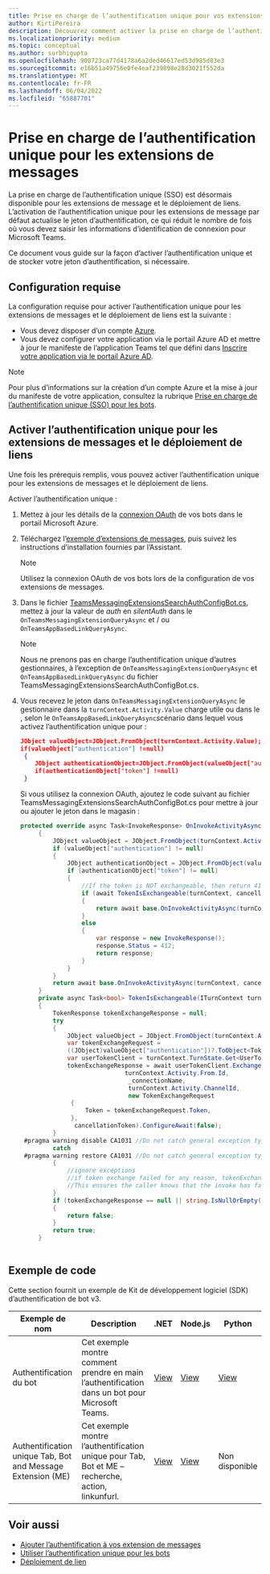 ```yaml
---
title: Prise en charge de l’authentification unique pour vos extensions de messages
author: KirtiPereira
description: Découvrez comment activer la prise en charge de l’authentification unique pour vos extensions de messagerie avec des exemples de code.
ms.localizationpriority: medium
ms.topic: conceptual
ms.author: surbhigupta
ms.openlocfilehash: 900723ca77d4178a6a2ded46617ed53d985d83e3
ms.sourcegitcommit: e16b51a49756e0fe4eaf239898e28d3021f552da
ms.translationtype: MT
ms.contentlocale: fr-FR
ms.lasthandoff: 06/04/2022
ms.locfileid: "65887701"
---
```

# <a name="single-sign-on-support-for-message-extensions"></a>Prise en charge de l’authentification unique pour les extensions de messages

La prise en charge de l’authentification unique (SSO) est désormais disponible pour les extensions de message et le déploiement de liens. L’activation de l’authentification unique pour les extensions de message par défaut actualise le jeton d’authentification, ce qui réduit le nombre de fois où vous devez saisir les informations d’identification de connexion pour Microsoft Teams.

Ce document vous guide sur la façon d’activer l’authentification unique et de stocker votre jeton d’authentification, si nécessaire.

## <a name="prerequisites"></a>Configuration requise

La configuration requise pour activer l’authentification unique pour les extensions de messages et le déploiement de liens est la suivante :

* Vous devez disposer d’un compte [Azure](https://azure.microsoft.com/free/).
* Vous devez configurer votre application via le portail Azure AD et mettre à jour le manifeste de l’application Teams tel que défini dans [Inscrire votre application via le portail Azure AD](../../bots/how-to/authentication/auth-aad-sso-bots.md#register-your-app-through-the-azure-ad-portal).

> [!NOTE]
> Pour plus d’informations sur la création d’un compte Azure et la mise à jour du manifeste de votre application, consultez la rubrique [Prise en charge de l’authentification unique (SSO) pour les bots](../../bots/how-to/authentication/auth-aad-sso-bots.md).

## <a name="enable-sso-for-message-extensions-and-link-unfurling"></a>Activer l’authentification unique pour les extensions de messages et le déploiement de liens

Une fois les prérequis remplis, vous pouvez activer l’authentification unique pour les extensions de messages et le déploiement de liens.

Activer l’authentification unique :

1. Mettez à jour les détails de la [connexion OAuth](../../bots/how-to/authentication/auth-aad-sso-bots.md#update-the-azure-portal-with-the-oauth-connection) de vos bots dans le portail Microsoft Azure.
2. Téléchargez l’[exemple d’extensions de messages](https://github.com/microsoft/BotBuilder-Samples/tree/main/samples/csharp_dotnetcore/52.teams-messaging-extensions-search-auth-config), puis suivez les instructions d’installation fournies par l’Assistant.
   > [!NOTE]
   > Utilisez la connexion OAuth de vos bots lors de la configuration de vos extensions de messages.
3. Dans le fichier [TeamsMessagingExtensionsSearchAuthConfigBot.cs](https://github.com/microsoft/BotBuilder-Samples/tree/main/samples/csharp_dotnetcore/52.teams-messaging-extensions-search-auth-config/Bots/TeamsMessagingExtensionsSearchAuthConfigBot.cs), mettez à jour la valeur de *auth* en *silentAuth* dans le `OnTeamsMessagingExtensionQueryAsync` et / ou `OnTeamsAppBasedLinkQueryAsync`.  

    > [!NOTE]
    > Nous ne prenons pas en charge l’authentification unique d’autres gestionnaires, à l’exception de `OnTeamsMessagingExtensionQueryAsync` et `OnTeamsAppBasedLinkQueryAsync` du fichier TeamsMessagingExtensionsSearchAuthConfigBot.cs.

4. Vous recevez le jeton dans `OnTeamsMessagingExtensionQueryAsync` le gestionnaire dans la `turnContext.Activity.Value` charge utile ou dans le , selon le `OnTeamsAppBasedLinkQueryAsync`scénario dans lequel vous activez l’authentification unique pour :

    ```json
    JObject valueObject=JObject.FromObject(turnContext.Activity.Value);
    if(valueObject["authentication"] !=null)
     {
        JObject authenticationObject=JObject.FromObject(valueObject["authentication"]);
        if(authenticationObject["token"] !=null)
     }
    
     ```
  
    Si vous utilisez la connexion OAuth, ajoutez le code suivant au fichier TeamsMessagingExtensionsSearchAuthConfigBot.cs pour mettre à jour ou ajouter le jeton dans le magasin :

   ```C#
   protected override async Task<InvokeResponse> OnInvokeActivityAsync(ITurnContext<IInvokeActivity> turnContext, CancellationToken cancellationToken)
        {
            JObject valueObject = JObject.FromObject(turnContext.Activity.Value);
            if (valueObject["authentication"] != null)
            {
                JObject authenticationObject = JObject.FromObject(valueObject["authentication"]);
                if (authenticationObject["token"] != null)
                {
                    //If the token is NOT exchangeable, then return 412 to require user consent
                    if (await TokenIsExchangeable(turnContext, cancellationToken))
                    {
                        return await base.OnInvokeActivityAsync(turnContext, cancellationToken).ConfigureAwait(false);
                    }
                    else
                    {
                        var response = new InvokeResponse();
                        response.Status = 412;
                        return response;
                    }
                }
            }
            return await base.OnInvokeActivityAsync(turnContext, cancellationToken).ConfigureAwait(false);
        }
        private async Task<bool> TokenIsExchangeable(ITurnContext turnContext, CancellationToken cancellationToken)
        {
            TokenResponse tokenExchangeResponse = null;
            try
            {
                JObject valueObject = JObject.FromObject(turnContext.Activity.Value);
                var tokenExchangeRequest =
                ((JObject)valueObject["authentication"])?.ToObject<TokenExchangeInvokeRequest>();
                var userTokenClient = turnContext.TurnState.Get<UserTokenClient>();
                tokenExchangeResponse = await userTokenClient.ExchangeTokenAsync(
                                turnContext.Activity.From.Id,
                                 _connectionName,
                                 turnContext.Activity.ChannelId,
                                 new TokenExchangeRequest
                 {
                     Token = tokenExchangeRequest.Token,
                 },
                  cancellationToken).ConfigureAwait(false);
            }
    #pragma warning disable CA1031 //Do not catch general exception types (ignoring, see comment below)
            catch
    #pragma warning restore CA1031 //Do not catch general exception types
            {
                //ignore exceptions
                //if token exchange failed for any reason, tokenExchangeResponse above remains null, and a failure invoke response is sent to the caller.
                //This ensures the caller knows that the invoke has failed.
            }
            if (tokenExchangeResponse == null || string.IsNullOrEmpty(tokenExchangeResponse.Token))
            {
                return false;
            }
            return true;
        }
    
    ```

## <a name="code-sample"></a>Exemple de code

Cette section fournit un exemple de Kit de développement logiciel (SDK) d’authentification de bot v3.

| **Exemple de nom** | **Description** | **.NET** | **Node.js** | **Python** |
|---------------|------------|------------|-------------|---------------|
| Authentification du bot | Cet exemple montre comment prendre en main l’authentification dans un bot pour Microsoft Teams. | [View](https://github.com/microsoft/BotBuilder-Samples/tree/master/samples/csharp_dotnetcore/46.teams-auth) | [View](https://github.com/microsoft/BotBuilder-Samples/tree/master/samples/javascript_nodejs/46.teams-auth) | [View](https://github.com/microsoft/BotBuilder-Samples/tree/main/samples/python/46.teams-auth) |
| Authentification unique Tab, Bot and Message Extension (ME) | Cet exemple montre l’authentification unique pour Tab, Bot et ME – recherche, action, linkunfurl. |  [View](https://github.com/OfficeDev/Microsoft-Teams-Samples/tree/main/samples/app-sso/csharp) | [View](https://github.com/OfficeDev/Microsoft-Teams-Samples/tree/main/samples/app-sso/nodejs) | Non disponible |

## <a name="see-also"></a>Voir aussi

* [Ajouter l’authentification à vos extension de messages](add-authentication.md)
* [Utiliser l’authentification unique pour les bots](../../bots/how-to/authentication/auth-aad-sso-bots.md)
* [Déploiement de lien](link-unfurling.md)
